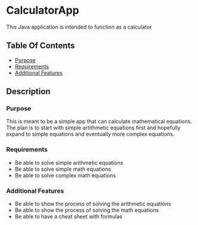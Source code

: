 # CalculatorApp
This Java application is intended to function as a calculator

## Table Of Contents
* [Purpose](#purpose)
* [Requirements](#requirements)
* [Additional Features](#additional-features)

## Description

### Purpose
This is meant to be a simple app that can calculate mathematical equations. The plan is to start with simple artithmetic equations first and hopefully expand to simple equations and eventually more complex equations.

### Requirements
* Be able to solve simple arithmetic equations
* Be able to solve simple math equations
* Be able to solve complex math equations

### Additional Features
* Be able to show the process of solving the arithmetic equations
* Be able to show the process of solving the math equations
* Be able to have a cheat sheet with formulas
